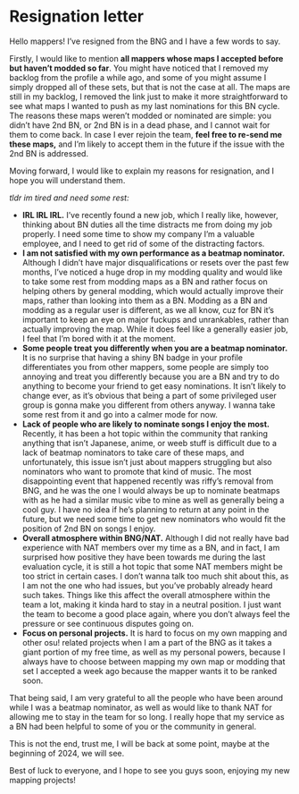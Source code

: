 # Resignation letter

Hello mappers! I’ve resigned from the BNG and I have a few words to say.

Firstly, I would like to mention **all mappers whose maps I accepted before but haven’t modded so far**. You might have noticed that I removed my backlog from the profile a while ago, and some of you might assume I simply dropped all of these sets, but that is not the case at all. The maps are still in my backlog, I removed the link just to make it more straightforward to see what maps I wanted to push as my last nominations for this BN cycle. The reasons these maps weren’t modded or nominated are simple: you didn’t have 2nd BN, or 2nd BN is in a dead phase, and I cannot wait for them to come back. In case I ever rejoin the team, **feel free to re-send me these maps,** and I’m likely to accept them in the future if the issue with the 2nd BN is addressed.

Moving forward, I would like to explain my reasons for resignation, and I hope you will understand them.

*tldr im tired and need some rest:*

- **IRL IRL IRL.** I’ve recently found a new job, which I really like, however, thinking about BN duties all the time distracts me from doing my job properly. I need some time to show my company I’m a valuable employee, and I need to get rid of some of the distracting factors.
- **I am not satisfied with my own performance as a beatmap nominator.** Although I didn’t have major disqualifications or resets over the past few months, I’ve noticed a huge drop in my modding quality and would like to take some rest from modding maps as a BN and rather focus on helping others by general modding, which would actually improve their maps, rather than looking into them as a BN. Modding as a BN and modding as a regular user is different, as we all know, cuz for BN it’s important to keep an eye on major fuckups and unrankables, rather than actually improving the map. While it does feel like a generally easier job, I feel that I’m bored with it at the moment.
- **Some people treat you differently when you are a beatmap nominator.** It is no surprise that having a shiny BN badge in your profile differentiates you from other mappers, some people are simply too annoying and treat you differently because you are a BN and try to do anything to become your friend to get easy nominations. It isn’t likely to change ever, as it’s obvious that being a part of some privileged user group is gonna make you different from others anyway. I wanna take some rest from it and go into a calmer mode for now.
- **Lack of people who are likely to nominate songs I enjoy the most.** Recently, it has been a hot topic within the community that ranking anything that isn’t Japanese, anime, or weeb stuff is difficult due to a lack of beatmap nominators to take care of these maps, and unfortunately, this issue isn’t just about mappers struggling but also nominators who want to promote that kind of music. The most disappointing event that happened recently was riffy’s removal from BNG, and he was the one I would always be up to nominate beatmaps with as he had a similar music vibe to mine as well as generally being a cool guy. I have no idea if he’s planning to return at any point in the future, but we need some time to get new nominators who would fit the position of 2nd BN on songs I enjoy.
- **Overall atmosphere within BNG/NAT.** Although I did not really have bad experience with NAT members over my time as a BN, and in fact, I am surprised how positive they have been towards me during the last evaluation cycle, it is still a hot topic that some NAT members might be too strict in certain cases. I don’t wanna talk too much shit about this, as I am not the one who had issues, but you’ve probably already heard such takes. Things like this affect the overall atmosphere within the team a lot, making it kinda hard to stay in a neutral position. I just want the team to become a good place again, where you don’t always feel the pressure or see continuous disputes going on.
- **Focus on personal projects.** It is hard to focus on my own mapping and other osu! related projects when I am a part of the BNG as it takes a giant portion of my free time, as well as my personal powers, because I always have to choose between mapping my own map or modding that set I accepted a week ago because the mapper wants it to be ranked soon.

That being said, I am very grateful to all the people who have been around while I was a beatmap nominator, as well as would like to thank NAT for allowing me to stay in the team for so long. I really hope that my service as a BN had been helpful to some of you or the community in general.

This is not the end, trust me, I will be back at some point, maybe at the beginning of 2024, we will see.

Best of luck to everyone, and I hope to see you guys soon, enjoying my new mapping projects!
